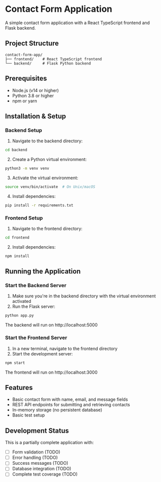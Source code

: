 # Contact Form Application

A simple contact form application with a React TypeScript frontend and Flask backend.

## Project Structure

```
contact-form-app/
├── frontend/    # React TypeScript frontend
└── backend/     # Flask Python backend
```

## Prerequisites

- Node.js (v14 or higher)
- Python 3.8 or higher
- npm or yarn

## Installation & Setup

### Backend Setup

1. Navigate to the backend directory:
```bash
cd backend
```

2. Create a Python virtual environment:
```bash
python3 -m venv venv
```

3. Activate the virtual environment:
```bash
source venv/bin/activate  # On Unix/macOS
```

4. Install dependencies:
```bash
pip install -r requirements.txt
```

### Frontend Setup

1. Navigate to the frontend directory:
```bash
cd frontend
```

2. Install dependencies:
```bash
npm install
```

## Running the Application

### Start the Backend Server

1. Make sure you're in the backend directory with the virtual environment activated
2. Run the Flask server:
```bash
python app.py
```
The backend will run on http://localhost:5000

### Start the Frontend Server

1. In a new terminal, navigate to the frontend directory
2. Start the development server:
```bash
npm start
```
The frontend will run on http://localhost:3000

## Features

- Basic contact form with name, email, and message fields
- REST API endpoints for submitting and retrieving contacts
- In-memory storage (no persistent database)
- Basic test setup

## Development Status

This is a partially complete application with:
- [ ] Form validation (TODO)
- [ ] Error handling (TODO)
- [ ] Success messages (TODO)
- [ ] Database integration (TODO)
- [ ] Complete test coverage (TODO)
